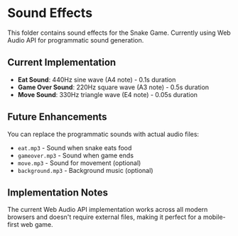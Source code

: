 # Sound Effects

This folder contains sound effects for the Snake Game. Currently using Web Audio API for programmatic sound generation.

## Current Implementation
- **Eat Sound**: 440Hz sine wave (A4 note) - 0.1s duration
- **Game Over Sound**: 220Hz square wave (A3 note) - 0.5s duration  
- **Move Sound**: 330Hz triangle wave (E4 note) - 0.05s duration

## Future Enhancements
You can replace the programmatic sounds with actual audio files:
- `eat.mp3` - Sound when snake eats food
- `gameover.mp3` - Sound when game ends
- `move.mp3` - Sound for movement (optional)
- `background.mp3` - Background music (optional)

## Implementation Notes
The current Web Audio API implementation works across all modern browsers and doesn't require external files, making it perfect for a mobile-first web game.
